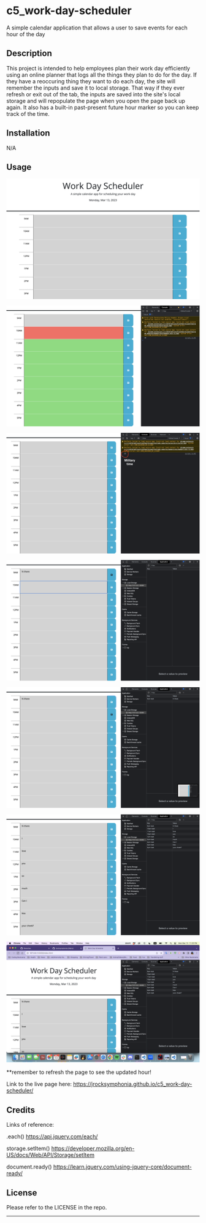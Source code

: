 # c5_work-day-scheduler
A simple calendar application that allows a user to save events for each hour of the day

## Description
This project is intended to help employees plan their work day efficiently using an online planner that logs all the things they plan to do for the day. If they have a reoccuring thing they want to do each day, the site will remember the inputs and save it to local storage. That way if they ever refresh or exit out of the tab, the inputs are saved into the site's local storage and will repopulate the page when you open the page back up again. It also has a built-in past-present future hour marker so you can keep track of the time.

## Installation

N/A

## Usage

![Main page. Shows today's date](./assets/images/1-sh.png)

![Shows the time color-blocks at work. Console shows the current hour](./assets/images/2-sh.png)

![Console logging the time using current time using military time](./assets/images/3-sh.png)

![When entering a value,](./assets/images/4-sh.png)

![It saves to local storage](./assets/images/5-sh.png)

![All are entered with their corresponding key name](./assets/images/6-sh.png)

![When refreshed, the inputs repopulate the DOM with their corresponding saved values in the local storage](./assets/images/7-sh.png)

**remember to refresh the page to see the updated hour!

Link to the live page here: https://jrocksymphonia.github.io/c5_work-day-scheduler/


## Credits
Links of reference:

.each()
https://api.jquery.com/each/

storage.setItem()
https://developer.mozilla.org/en-US/docs/Web/API/Storage/setItem

document.ready()
https://learn.jquery.com/using-jquery-core/document-ready/



## License
Please refer to the LICENSE in the repo.

---